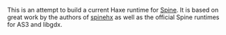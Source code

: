 This is an attempt to build a current Haxe runtime for 
[Spine](http://esotericsoftware.com/). It is based on great work by the authors 
of [spinehx](https://github.com/nitrobin/spinehx) as well as the official Spine 
runtimes for AS3 and libgdx.